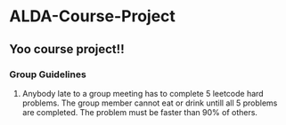# ALDA-Course-Project

## Yoo course project!!

### Group Guidelines
1. Anybody late to a group meeting has to complete 5 leetcode hard problems. The group member cannot eat or drink untill all 5 problems are completed. The problem must be faster than 90% of others.

